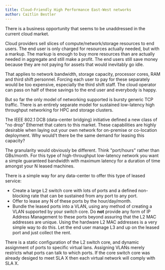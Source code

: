 ```yaml
---
title: Cloud-Friendly High Performance East-West networks
author: Caitlin Bestler
---
```

There is a business opportunity that seems to be unaddressed in the current cloud market.

Cloud providers sell slices of compute/network/storage resources to end users. The end user is only charged for resources actually needed, but with a markup. The markup is enough to buy more resources than are actually needed in aggregate and still make a profit. The end users still save money because they are not paying for assets that would inevitably go idle.

That applies to network bandwidth, storage capacity, processor cores, RAM and third shift personnel. Forcing each user to pay for these separately would be too expensive, especially the third shift staff. The cloud operator can pass on half of these savings to the end user and everybody is happy.

But so far the only model of networking supported is bursty generic TCP traffic. There is an entirely separate model for sustained low-latency high throughput networking for HPC and storage clusters.

The IEEE 802.1 DCB (data-center bridging) initiative defined a new class of "no drop" Ethernet that caters to this market. These capabilities are highly desirable when laying out your own network for on-premise or co-location deployment. Why would't there be the same demand for leasing this capacity?

The granularity would obviously be different. Think "port/hours" rather than GBs/month. For this type of high-throughput low-latency network you want a simple guaranteed bandwidth with maximum latency for a duration of time amongst your N leased machines.

There is a simple way for any data-center to offer this type of leased service:
* Create a large L2 switch core with lots of ports and a defined non-blocking rate that can be sustained from any port to any port.
* Offer to lease any N of these ports by the hour/day/month.
* Bundle the leased ports into a VLAN, using any method of creating a VLAN supported by your switch core. Do **not** provide any form of IP Address Management to these ports beyond assuring that the L2 MAC addresses are unique. Using the hardware L2 MAC addresses is a very simple way to do this. Let the end user manage L3 and up on the leased port and just collect the rent.

There is a static configuration of the L2 switch core, and dynamic assignment of ports to specific virtual lans. Assigning VLANs merely restricts what ports can talk to which ports. If the core switch core was already desiged to meet SLA X then each virtual network will comply with SLA X.
